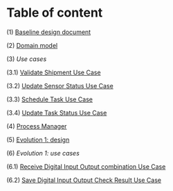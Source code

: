# Table of content

(1) [Baseline design document](Design.md)

(2) [Domain model](DomainModel.md)

(3) *Use cases*

(3.1) [Validate Shipment Use Case](UseCase00ValidateShipment.md)

(3.2) [Update Sensor Status Use Case](UseCase01UpdateSensorStatus.md)

(3.3) [Schedule Task Use Case](UseCase02ScheduleTask.md)

(3.4) [Update Task Status Use Case](UseCase03UpdateTaskStatus.md)

(4) [Process Manager](ProcessManager.md)

(5) [Evolution 1: design](Evolution1Design.md)

(6) *Evolution 1: use cases*

(6.1) [Receive Digital Input Output combination Use Case](UseCase04ReceiveDigitalInputAndOutputCombination.md)

(6.2) [Save Digital Input Output Check Result Use Case](UseCase05SaveDigitalInputOutputCheckResult.md)